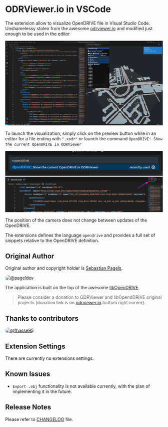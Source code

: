 # ODRViewer.io in VSCode

The extension allow to visualize OpenDRIVE file in Visual Studio Code. Unshamelessy stolen from the awesome
[odrviewer.io](https://odrviewer.io) and modified just enough to be used in the editor

![Screenshot](assets/screenshot.png)

To launch the visualization, simply click on the preview button while in an editor for a file ending with `".xodr"`
or launch the command `OpenDRIVE: Show the current OpenDRIVE in ODRViewer`

![Screenshot](assets/cmd-screen.png)
![Screenshot](assets/btn-screen.png)

The position of the camera does not change between updates of the OpenDRIVE.

The extensions defines the language `opendrive` and provides a full set of snippets relative to the
OpenDRIVE definition.

## Original Author

Original author and copyright holder is [Sebastian Pagels](https://github.com/pageldev). 

<a href="https://github.com/pageldev">
  <img src="https://avatars.githubusercontent.com/u/42587026?v=4" alt="@pageldev" width="64" style="border-radius: 64px"/>
</a>

The application is built
on the top of the awesome [libOpenDRIVE](https://github.com/pageldev/libOpenDRIVE).

> Please consider a donation to ODRViewer and libOpendDRIVE original projects (donation link is on 
[odrviewer.io](https://odrviewer.io) bottom right corner).

## Thanks to contributors

<a href="https://github.com/fhasse95">
  <img src="https://avatars.githubusercontent.com/u/49185957?v=4" alt="@fhasse95" width="64" style="border-radius: 64px"/>
</a>


## Extension Settings

There are currently no extensions settings.

## Known Issues

 * `Export .obj` functionality is not available currently, with the plan of implementing it in the future.

## Release Notes

Please refer to [CHANGELOG](./CHANGELOG.md) file.
